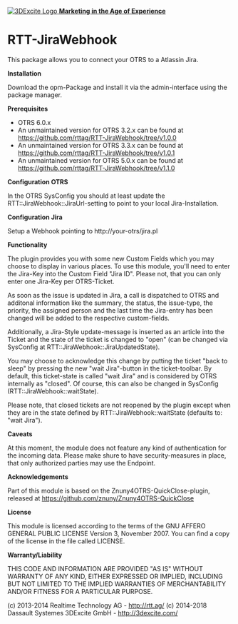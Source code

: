 [![3DExcite Logo](https://www.3dexcite.com/wp/wp-content/uploads/2018/00_framework/logo.png) **Marketing in the Age of Experience**](http://3dexcite.com/)

RTT-JiraWebhook
===============

This package allows you to connect your OTRS to a Atlassin Jira.

**Installation**

Download the opm-Package and install it via the admin-interface using the package manager.

**Prerequisites**

- OTRS 6.0.x
- An unmaintained version for OTRS 3.2.x can be found at https://github.com/rttag/RTT-JiraWebhook/tree/v1.0.0
- An unmaintained version for OTRS 3.3.x can be found at https://github.com/rttag/RTT-JiraWebhook/tree/v1.0.1
- An unmaintained version for OTRS 5.0.x can be found at https://github.com/rttag/RTT-JiraWebhook/tree/v1.1.0

**Configuration OTRS**

In the OTRS SysConfig you should at least update the RTT::JiraWebhook::JiraUrl-setting to point to your local Jira-Installation.

**Configuration Jira**

Setup a Webhook pointing to http://your-otrs/jira.pl

**Functionality**

The plugin provides you with some new Custom Fields which you may choose to display in various places. To use this module, you'll need to enter the Jira-Key into the Custom Field "Jira ID". Please not, that you can only enter one Jira-Key per OTRS-Ticket.

As soon as the issue is updated in Jira, a call is dispatched to OTRS and additonal information like the summary, the status, the issue-type, the priority, the assigned person and the last time the Jira-entry has been changed will be added to the respective custom-fields.

Additionally, a Jira-Style update-message is inserted as an article into the Ticket and the state of the ticket is changed to "open" (can be changed via SysConfig at RTT::JiraWebhook::JiraUpdatedState).

You may choose to acknowledge this change by putting the ticket "back to sleep" by pressing the new "wait Jira"-button in the ticket-toolbar. By default, this ticket-state is called "wait Jira" and is considered by OTRS internally as "closed". Of course, this can also be changed in SysConfig (RTT::JiraWebhook::waitState).

Please note, that closed tickets are not reopened by the plugin except when they are in the state defined by RTT::JiraWebhook::waitState (defaults to: "wait Jira").

**Caveats**

At this moment, the module does not feature any kind of authentication for the incoming data. Please make shure to have security-measures in place, that only authorized parties may use the Endpoint.

**Acknowledgements**

Part of this module is based on the Znuny4OTRS-QuickClose-plugin, released at https://github.com/znuny/Znuny4OTRS-QuickClose

**License**

This module is licensed according to the terms of the GNU AFFERO GENERAL PUBLIC LICENSE Version 3, November 2007. You can find a copy of the license in the file called LICENSE.

**Warranty/Liability**

THIS CODE AND INFORMATION ARE PROVIDED "AS IS" WITHOUT WARRANTY OF ANY KIND, EITHER EXPRESSED OR IMPLIED, INCLUDING BUT NOT LIMITED TO THE IMPLIED WARRANTIES OF MERCHANTABILITY AND/OR FITNESS FOR A PARTICULAR PURPOSE.


(c) 2013-2014 Realtime Technology AG - http://rtt.ag/
(c) 2014-2018 Dassault Systemes 3DExcite GmbH - http://3dexcite.com/

